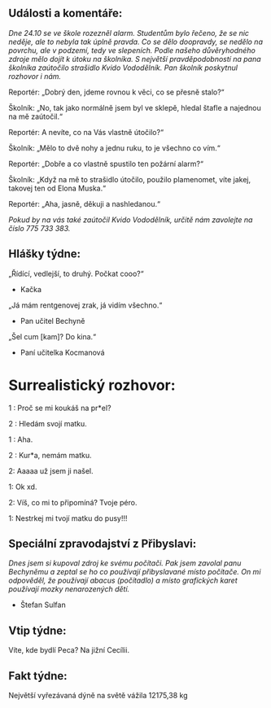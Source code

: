 ## **Události a komentáře:**

*Dne 24.10 se ve škole rozezněl alarm. Studentům bylo řečeno, že se nic
neděje, ale to nebyla tak úplně pravda. Co se dělo doopravdy, se nedělo na
povrchu, ale v podzemí, tedy ve slepeních. Podle našeho důvěryhodného
zdroje mělo dojít k útoku na školníka. S největší pravděpodobností na pana
školníka zaútočilo strašidlo Kvido Vododělník. Pan školník poskytnul
rozhovor i nám.*

Reportér: „Dobrý den, jdeme rovnou k věci, co se přesně stalo?“

Školník: „No, tak jako normálně jsem byl ve sklepě, hledal štafle a najednou
na mě zaútočil.“

Reportér: A nevíte, co na Vás vlastně útočilo?“

Školník: „Mělo to dvě nohy a jednu ruku, to je všechno co vím.“

Reportér: „Dobře a co vlastně spustilo ten požární alarm?“

Školník: „Když na mě to strašidlo útočilo, použilo plamenomet, víte jakej,
takovej ten od Elona Muska.“

Reportér: „Aha, jasně, děkuji a nashledanou.“

*Pokud by na vás také zaútočil Kvido Vododělník, určitě nám zavolejte na
číslo 775 733 383.*

## **Hlášky týdne:**

„Řídící, vedlejší, to druhý. Počkat cooo?“

- Kačka

„Já mám rentgenovej zrak, já vidím všechno.“

- Pan učitel Bechyně

„Šel cum [kam]? Do kina.“

- Paní učitelka Kocmanová


# Surrealistický rozhovor:

1 : Proč se mi koukáš na pr*el?

2 : Hledám svojí matku.

1 : Aha.

2 : Kur*a, nemám matku.

2: Aaaaa už jsem ji našel.

1: Ok xd.

2: Víš, co mi to připomíná? Tvoje péro.

1: Nestrkej mi tvojí matku do pusy!!!

## **Speciální zpravodajství z Přibyslavi:**

*Dnes jsem si kupoval zdroj ke svému počítači. Pak jsem zavolal panu
Bechyněmu a zeptal se ho co používají přibyslavané místo počítače. On mi
odpověděl, že používají abacus (počítadlo) a místo grafických karet
používají mozky nenarozených dětí.*

- Štefan Sulfan

## **Vtip týdne:**

Víte, kde bydlí Peca? Na jižní Cecílii.

## **Fakt týdne:**

Největší vyřezávaná dýně na světě vážila 12175,38 kg


